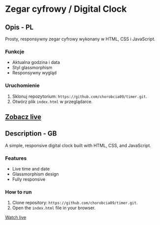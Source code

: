 # Zegar cyfrowy / Digital Clock

## Opis - PL

Prosty, responsywny zegar cyfrowy wykonany w HTML, CSS i JavaScript.

### Funkcje
- Aktualna godzina i data
- Styl glassmorphism
- Responsywny wygląd

### Uruchomienie
1. Sklonuj repozytorium: `https://github.com/chorobcia09/timer.git`.
2. Otwórz plik `index.html` w przeglądarce.

[Zobacz live](https://chorobcia09.github.io/timer/)
---

## Description - GB

A simple, responsive digital clock built with HTML, CSS, and JavaScript.

### Features
- Live time and date
- Glassmorphism design
- Fully responsive

### How to run
1. Clone repository: `https://github.com/chorobcia09/timer.git`.
2. Open the `index.html` file in your browser.

[Watch live](https://chorobcia09.github.io/timer/)
